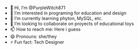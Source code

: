 - 👋 Hi, I’m @PurpleWitch871
- 👀 I’m interested in programing for education and design
- 🌱 I’m currently learning phyton, MySQL, etc.
- 💞️ I’m looking to collaborate on proyects of educational toys
- 📫 How to reach me: Here i guess
- 😄 Pronouns: she/they
- ⚡ Fun fact: Tech Designer

<!---
PurpleWitch871/PurpleWitch871 is a ✨ special ✨ repository because its `README.md` (this file) appears on your GitHub profile.
You can click the Preview link to take a look at your changes.
--->
